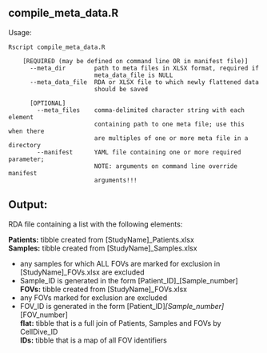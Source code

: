 ## compile_meta_data.R

Usage:  
```
Rscript compile_meta_data.R 
            
    [REQUIRED (may be defined on command line OR in manifest file)] 
      --meta_dir        path to meta files in XLSX format, required if 
                        meta_data_file is NULL
      --meta_data_file  RDA or XLSX file to which newly flattened data 
                        should be saved

      [OPTIONAL]
        --meta_files    comma-delimited character string with each element 
                        containing path to one meta file; use this when there 
                        are multiples of one or more meta file in a directory
        --manifest      YAML file containing one or more required parameter; 
                        NOTE: arguments on command line override manifest 
                        arguments!!!     
```
## Output:

RDA file containing a list with the following elements:

**Patients:** tibble created from [StudyName]_Patients.xlsx  
**Samples:** tibble created from [StudyName]_Samples.xlsx  
- any samples for which ALL FOVs are marked for exclusion in [StudyName]_FOVs.xlsx are excluded
- Sample_ID is generated in the form [Patient_ID]_[Sample_number]  
**FOVs:** tibble created from [StudyName]_FOVs.xlsx  
- any FOVs marked for exclusion are excluded
- FOV_ID is generated in the form [Patient_ID]_[Sample_number]_[FOV_number]  
**flat:** tibble that is a full join of Patients, Samples and FOVs by CellDive_ID   
**IDs:** tibble that is a map of all FOV identifiers   
